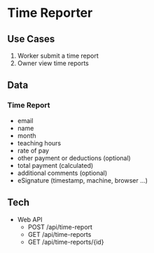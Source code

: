 # Time Reporter

## Use Cases
1. Worker submit a time report
2. Owner view time reports


## Data

### Time Report
* email
* name
* month
* teaching hours
* rate of pay
* other payment or deductions (optional)
* total payment (calculated)
* additional comments (optional)
* eSignature (timestamp, machine, browser ...)

## Tech

* Web API
  * POST /api/time-report
  * GET /api/time-reports
  * GET /api/time-reports/{id}
